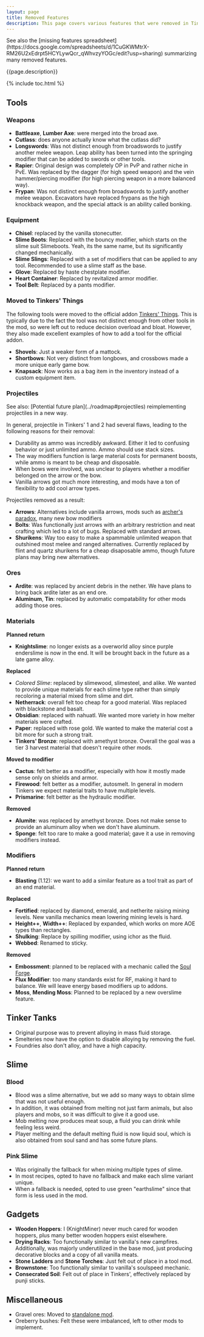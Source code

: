 ```yaml
---
layout: page
title: Removed Features
description: This page covers various features that were removed in Tinkers' Construct 3, along with the reasoning for their removal.
---
```

<div class="hatnote" markdown=1>
See also the [missing features spreadsheet](https://docs.google.com/spreadsheets/d/1CuGKWMtrX-RM26U2xEdrpt5HCYLywQcr_qWhvzyYOGc/edit?usp=sharing) summarizing many removed features.
</div>

{{page.description}}

{% include toc.html %}

## Tools

### Weapons

* **Battleaxe**, **Lumber Axe**: were merged into the broad axe.
* **Cutlass**: does anyone actually know what the cutlass did?
* **Longswords**: Was not distinct enough from broadswords to justify another melee weapon. Leap ability has been turned into the springing modifier that can be added to swords or other tools.
* **Rapier**: Original design was completely OP in PvP and rather niche in PvE. Was replaced by the dagger (for high speed weapon) and the vein hammer/piercing modifier (for high piercing weapon in a more balanced way).
* **Frypan**: Was not distinct enough from broadswords to justify another melee weapon. Excavators have replaced frypans as the high knockback weapon, and the special attack is an ability called bonking.

### Equipment

* **Chisel**: replaced by the vanilla stonecutter.
* **Slime Boots**: Replaced with the bouncy modifier, which starts on the slime suit Slimeboots. Yeah, its the same name, but its significantly changed mechanically.
* **Slime Slings**: Replaced with a set of modifiers that can be applied to any tool. Recommended to use a slime staff as the base.
* **Glove**: Replaced by haste chestplate modifier.
* **Heart Container**: Replaced by revitalized armor modifier.
* **Tool Belt**: Replaced by a pants modifier.

### Moved to Tinkers' Things

The following tools were moved to the official addon [Tinkers' Things](/projects/#tinkers-things). This is typically due to the fact the tool was not distinct enough from other tools in the mod, so were left out to reduce decision overload and bloat. However, they also made excellent examples of how to add a tool for the official addon.

* **Shovels**: Just a weaker form of a mattock.
* **Shortbows**: Not very distinct from longbows, and crossbows made a more unique early game bow.
* **Knapsack**: Now works as a bag item in the inventory instead of a custom equipment item.

### Projectiles

<div class="hatnote" markdown=1>
See also: [Potential future plan](../roadmap#projectiles) reimplementing projectiles in a new way.
</div>

In general, projectile in Tinkers' 1 and 2 had several flaws, leading to the following reasons for their removal:

* Durability as ammo was incredibly awkward. Either it led to confusing behavior or just unlimited ammo. Ammo should use stack sizes.
* The way modifiers function is large material costs for permanent boosts, while ammo is meant to be cheap and disposable.
* When bows were involved, was unclear to players whether a modifier belonged on the arrow or the bow.
* Vanilla arrows got much more interesting, and mods have a ton of flexibility to add cool arrow types.

Projectiles removed as a result:

* **Arrows**: Alternatives include vanilla arrows, mods such as [archer's paradox](https://www.curseforge.com/minecraft/mc-mods/archers-paradox), many new bow modifiers
* **Bolts**: Was functionally just arrows with an arbitrary restriction and neat crafting which led to a lot of bugs. Replaced with standard arrows.
* **Shurikens**: Way too easy to make a spammable unlimited weapon that outshined most melee and ranged alternatives. Currently replaced by flint and quartz shurikens for a cheap disaposable ammo, though future plans may bring new alternatives.

### Ores

* **Ardite**: was replaced by ancient debris in the nether. We have plans to bring back ardite later as an end ore.
* **Aluminum**, **Tin**: replaced by automatic compatability for other mods adding those ores.

### Materials

**Planned return**

* **Knightslime**: no longer exists as a overworld alloy since purple enderslime is now in the end. It will be brought back in the future as a late game alloy.

**Replaced**

* *Colored Slime*: replaced by slimewood, slimesteel, and alike. We wanted to provide unique materials for each slime type rather than simply recoloring a material mixed from slime and dirt.
* **Netherrack**: overall felt too cheap for a good material. Was replaced with blackstone and basalt.
* **Obsidian**: replaced with nahuatl. We wanted more variety in how melter materials were crafted.
* **Paper**: replaced with rose gold. We wanted to make the material cost a bit more for such a strong trait.
* **Tinkers' Bronze**: replaced with amethyst bronze. Overall the goal was a tier 3 harvest material that doesn't require other mods.

**Moved to modifier**

* **Cactus**: felt better as a modifier, especially with how it mostly made sense only on shields and armor.
* **Firewood**: felt better as a modifier, autosmelt. In general in modern Tinkers we expect material traits to have multiple levels.
* **Prismarine**: felt better as the hydraulic modifier.

**Removed**

* **Alumite**: was replaced by amethyst bronze. Does not make sense to provide an aluminum alloy when we don't have aluminum.
* **Sponge**: felt too rare to make a good material; gave it a use in removing modifiers instead.


### Modifiers

**Planned return**

* **Blasting** (1.12): we want to add a similar feature as a tool trait as part of an end material.

**Replaced**

* **Fortified**: replaced by diamond, emerald, and netherite raising mining levels. New vanilla mechanics mean lowering mining levels is hard.
* **Height++**, **Width++**: Replaced by expanded, which works on more AOE types than rectangles.
* **Shulking**: Replace by spilling modifier, using ichor as the fluid.
* **Webbed**: Renamed to sticky.

**Removed**

* **Embossment**: planned to be replaced with a mechanic called the [Soul Forge](../roadmap#soul-forge).
* **Flux Modifier**: too many standards exist for RF, making it hard to balance. We will leave energy based modifiers up to addons.
* **Moss**, **Mending Moss**: Planned to be replaced by a new overslime feature.


## Tinker Tanks

* Original purpose was to prevent alloying in mass fluid storage.
* Smelteries now have the option to disable alloying by removing the fuel.
* Foundries also don't alloy, and have a high capacity.

## Slime

### Blood

* Blood was a slime alternative, but we add so many ways to obtain slime that was not useful enough.
* In addition, it was obtained from melting not just farm animals, but also players and mobs, so it was difficult to give it a good use.
* Mob melting now produces meat soup, a fluid you can drink while feeling less weird.
* Player melting and the default melting fluid is now liquid soul, which is also obtained from soul sand and has some future plans.

### Pink Slime

* Was originally the fallback for when mixing multiple types of slime.
* In most recipes, opted to have no fallback and make each slime variant unique.
* When a fallback is needed, opted to use green "earthslime" since that form is less used in the mod.

## Gadgets

* **Wooden Hoppers**: I (KnightMiner) never much cared for wooden hoppers, plus many better wooden hoppers exist elsewhere.
* **Drying Racks**: Too functionally similar to vanilla's new campfires. Additionally, was majorly underutilized in the base mod, just producing decorative blocks and a copy of all vanilla meats.
* **Stone Ladders** and **Stone Torches**: Just felt out of place in a tool mod.
* **Brownstone**: Too functionally similar to vanilla's soulspeed mechanic.
* **Consecrated Soil**: Felt out of place in Tinkers', effectively replaced by punji sticks.

## Miscellaneous

* Gravel ores: Moved to [standalone mod](/projects#simple-gravel-ores).
* Oreberry bushes: Felt these were imbalanced, left to other mods to implement.